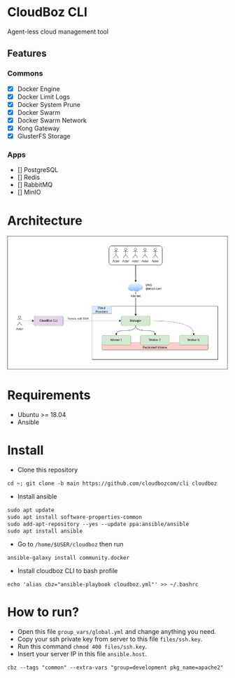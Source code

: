 # CloudBoz CLI

Agent-less cloud management tool

## Features

### Commons

- [x] Docker Engine
- [x] Docker Limit Logs
- [x] Docker System Prune
- [x] Docker Swarm
- [x] Docker Swarm Network
- [x] Kong Gateway
- [x] GlusterFS Storage

### Apps

- [] PostgreSQL
- [] Redis
- [] RabbitMQ
- [] MinIO

# Architecture

![cloudboz](architecture.png)

# Requirements

- Ubuntu >= 18.04
- Ansible

# Install

- Clone this repository

```
cd ~; git clone -b main https://github.com/cloudbozcom/cli cloudboz
```

- Install ansible

```
sudo apt update
sudo apt install software-properties-common
sudo add-apt-repository --yes --update ppa:ansible/ansible
sudo apt install ansible
```

- Go to `/home/$USER/cloudboz` then run

```
ansible-galaxy install community.docker
```

- Install cloudboz CLI to bash profile

```
echo 'alias cbz="ansible-playbook cloudboz.yml"' >> ~/.bashrc
```

# How to run?

- Open this file `group_vars/global.yml` and change anything you need.
- Copy your ssh private key from server to this file `files/ssh.key`.
- Run this command `chmod 400 files/ssh.key`.
- Insert your server IP in this file `ansible.host`.

```
cbz --tags "common" --extra-vars "group=development pkg_name=apache2"
```
